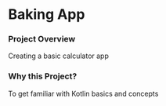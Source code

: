 # Baking App
### Project Overview
Creating a basic calculator app

### Why this Project?
To get familiar with Kotlin basics and concepts

